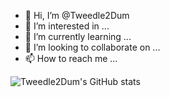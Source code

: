 - 👋 Hi, I’m @Tweedle2Dum
- 👀 I’m interested in ...
- 🌱 I’m currently learning ...
- 💞️ I’m looking to collaborate on ...
- 📫 How to reach me ...

<!---
Tweedle2Dum/Tweedle2Dum is a ✨ special ✨ repository because its `README.md` (this file) appears on your GitHub profile.
You can click the Preview link to take a look at your changes.
--->
![Tweedle2Dum's GitHub stats](https://github-readme-stats.vercel.app/api?username=Tweedle2Dum&count_private=true&show_icons=true&theme=transparent)
